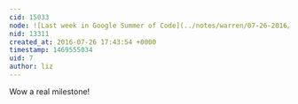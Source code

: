 ```yaml
---
cid: 15033
node: ![Last week in Google Summer of Code](../notes/warren/07-26-2016/last-week-in-google-summer-of-code)
nid: 13311
created_at: 2016-07-26 17:43:54 +0000
timestamp: 1469555034
uid: 7
author: liz
---
```


Wow a real milestone!